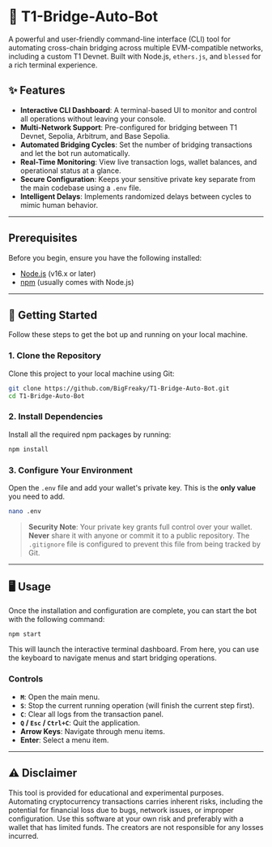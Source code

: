 # 🤖 T1-Bridge-Auto-Bot

A powerful and user-friendly command-line interface (CLI) tool for automating cross-chain bridging across multiple EVM-compatible networks, including a custom T1 Devnet. Built with Node.js, `ethers.js`, and `blessed` for a rich terminal experience.

## ✨ Features

- **Interactive CLI Dashboard**: A terminal-based UI to monitor and control all operations without leaving your console.
- **Multi-Network Support**: Pre-configured for bridging between T1 Devnet, Sepolia, Arbitrum, and Base Sepolia.
- **Automated Bridging Cycles**: Set the number of bridging transactions and let the bot run automatically.
- **Real-Time Monitoring**: View live transaction logs, wallet balances, and operational status at a glance.
- **Secure Configuration**: Keeps your sensitive private key separate from the main codebase using a `.env` file.
- **Intelligent Delays**: Implements randomized delays between cycles to mimic human behavior.

---

## Prerequisites

Before you begin, ensure you have the following installed:
- [Node.js](https://nodejs.org/en/) (v16.x or later)
- [npm](https://www.npmjs.com/) (usually comes with Node.js)

---

## 🚀 Getting Started

Follow these steps to get the bot up and running on your local machine.

### 1. Clone the Repository

Clone this project to your local machine using Git:

```bash
git clone https://github.com/BigFreaky/T1-Bridge-Auto-Bot.git
cd T1-Bridge-Auto-Bot
```

### 2. Install Dependencies

Install all the required npm packages by running:

```bash
npm install
```

### 3. Configure Your Environment

Open the `.env` file and add your wallet's private key. This is the **only value** you need to add.

```bash
nano .env
```

> **Security Note**: Your private key grants full control over your wallet. **Never** share it with anyone or commit it to a public repository. The `.gitignore` file is configured to prevent this file from being tracked by Git.

---

## 🖥️ Usage

Once the installation and configuration are complete, you can start the bot with the following command:

```bash
npm start
```

This will launch the interactive terminal dashboard. From here, you can use the keyboard to navigate menus and start bridging operations.

### Controls

- **`M`**: Open the main menu.
- **`S`**: Stop the current running operation (will finish the current step first).
- **`C`**: Clear all logs from the transaction panel.
- **`Q` / `Esc` / `Ctrl+C`**: Quit the application.
- **Arrow Keys**: Navigate through menu items.
- **Enter**: Select a menu item.

---

## ⚠️ Disclaimer

This tool is provided for educational and experimental purposes. Automating cryptocurrency transactions carries inherent risks, including the potential for financial loss due to bugs, network issues, or improper configuration. Use this software at your own risk and preferably with a wallet that has limited funds. The creators are not responsible for any losses incurred.
